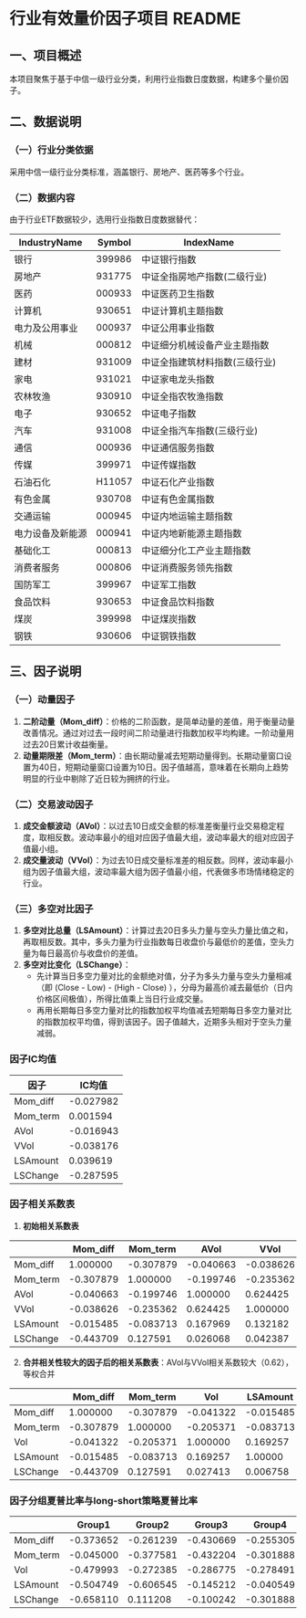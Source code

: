 # 行业有效量价因子项目 README

## 一、项目概述
本项目聚焦于基于中信一级行业分类，利用行业指数日度数据，构建多个量价因子。
## 二、数据说明
### （一）行业分类依据
采用中信一级行业分类标准，涵盖银行、房地产、医药等多个行业。

### （二）数据内容
由于行业ETF数据较少，选用行业指数日度数据替代：

| IndustryName | Symbol | IndexName |
| ---- | ---- | ---- |
| 银行 | 399986 | 中证银行指数 |
| 房地产 | 931775 | 中证全指房地产指数(二级行业) |
| 医药 | 000933 | 中证医药卫生指数 |
| 计算机 | 930651 | 中证计算机主题指数 |
| 电力及公用事业 | 000937 | 中证公用事业指数 |
| 机械 | 000812 | 中证细分机械设备产业主题指数 |
| 建材 | 931009 | 中证全指建筑材料指数(三级行业) |
| 家电 | 931021 | 中证家电龙头指数 |
| 农林牧渔 | 930910 | 中证全指农牧渔指数 |
| 电子 | 930652 | 中证电子指数 |
| 汽车 | 931008 | 中证全指汽车指数(三级行业) |
| 通信 | 000936 | 中证通信服务指数 |
| 传媒 | 399971 | 中证传媒指数 |
| 石油石化 | H11057 | 中证石化产业指数 |
| 有色金属 | 930708 | 中证有色金属指数 |
| 交通运输 | 000945 | 中证内地运输主题指数 |
| 电力设备及新能源 | 000941 | 中证内地新能源主题指数 |
| 基础化工 | 000813 | 中证细分化工产业主题指数 |
| 消费者服务 | 000806 | 中证消费服务领先指数 |
| 国防军工 | 399967 | 中证军工指数 |
| 食品饮料 | 930653 | 中证食品饮料指数 |
| 煤炭 | 399998 | 中证煤炭指数 |
| 钢铁 | 930606 | 中证钢铁指数 | 


## 三、因子说明
### （一）动量因子
1. **二阶动量（Mom_diff）**：价格的二阶函数，是简单动量的差值，用于衡量动量改善情况。通过对过去一段时间二阶动量进行指数加权平均构建。一阶动量用过去20日累计收益衡量。
2. **动量期限差（Mom_term）**：由长期动量减去短期动量得到。长期动量窗口设置为40日，短期动量窗口设置为10日。因子值越高，意味着在长期向上趋势明显的行业中剔除了近日较为拥挤的行业。

### （二）交易波动因子
1. **成交金额波动（AVol）**：以过去10日成交金额的标准差衡量行业交易稳定程度，取相反数。波动率最小的组对应因子值最大组，波动率最大的组对应因子值最小组。
2. **成交量波动（VVol）**：为过去10日成交量标准差的相反数。同样，波动率最小组为因子值最大组，波动率最大组为因子值最小组，代表做多市场情绪稳定的行业。


### （三）多空对比因子
1. **多空对比总量（LSAmount）**：计算过去20日多头力量与空头力量比值之和，再取相反数。其中，多头力量为行业指数每日收盘价与最低价的差值，空头力量为每日最高价与收盘价的差值。
2. **多空对比变化（LSChange）**：
    - 先计算当日多空力量对比的金额绝对值，分子为多头力量与空头力量相减（即 (Close - Low) - (High - Close) ），分母为最高价减去最低价（日内价格区间极值），所得比值乘上当日行业成交量。
    - 再用长期每日多空力量对比的指数加权平均值减去短期每日多空力量对比的指数加权平均值，得到该因子。因子值越大，近期多头相对于空头力量减弱。

### 因子IC均值
| 因子 | IC均值 |
| ---- | ---- |
| Mom_diff | -0.027982 |
| Mom_term | 0.001594 |
| AVol | -0.016943 |
| VVol | -0.038176 |
| LSAmount | 0.039619 |
| LSChange | -0.287595 | 

### 因子相关系数表
1. **初始相关系数表**

|         | Mom_diff | Mom_term | AVol | VVol | LSAmount | LSChange |
| ------- | -------- | -------- | ---- | ---- | -------- | -------- |
| Mom_diff | 1.000000 | -0.307879 | -0.040663 | -0.038626 | -0.015485 | -0.443709 |
| Mom_term | -0.307879 | 1.000000 | -0.199746 | -0.235362 | -0.083713 | 0.127591 |
| AVol | -0.040663 | -0.199746 | 1.000000 | 0.624425 | 0.167969 | 0.026068 |
| VVol | -0.038626 | -0.235362 | 0.624425 | 1.000000 | 0.132182 | 0.042387 |
| LSAmount | -0.015485 | -0.083713 | 0.167969 | 0.132182 | 1.000000 | 0.006758 |
| LSChange | -0.443709 | 0.127591 | 0.026068 | 0.042387 | 0.006758 | 1.000000 | 

2. **合并相关性较大的因子后的相关系数表**：AVol与VVol相关系数较大（0.62），等权合并

|         | Mom_diff | Mom_term | Vol | LSAmount | LSChange |
| ------- | -------- | -------- | ---- | -------- | -------- |
| Mom_diff | 1.000000 | -0.307879 | -0.041322 | -0.015485 | -0.443709 |
| Mom_term | -0.307879 | 1.000000 | -0.205371 | -0.083713 | 0.127591 |
| Vol      | -0.041322 | -0.205371 | 1.000000 | 0.169257 | 0.027413 |
| LSAmount | -0.015485 | -0.083713 | 0.169257 | 1.00000 | 0.006758 |
| LSChange | -0.443709 | 0.127591 | 0.027413 | 0.006758 | 1.000000 | 

### 因子分组夏普比率与long-short策略夏普比率
|         | Group1 | Group2 | Group3 | Group4 | Group5 | Long_Short |
| ------- | ------ | ------ | ------ | ------ | ------ | ---------- |
| Mom_diff | -0.373652 | -0.261239 | -0.430669 | -0.255305 | -0.051336 | 0.223567 |
| Mom_term | -0.045000 | -0.377581 | -0.432204 | -0.301888 | -0.264949 | -0.519637 |
| Vol | -0.479993 | -0.272385 | -0.286775 | -0.278491 | 0.048216 | 0.553771 |
| LSAmount | -0.504749 | -0.606545 | -0.145212 | -0.040549 | -0.004471 | 0.827710 |
| LSChange | -0.658110 | 0.111208 | -0.100242 | -0.301888 | -0.283480 | 0.411601 | 
